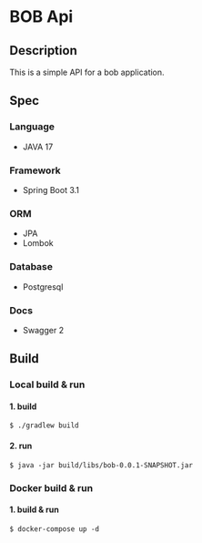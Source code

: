 # BOB Api
## Description
This is a simple API for a bob application.

## Spec
### Language
- JAVA 17

### Framework
- Spring Boot 3.1

### ORM
- JPA
- Lombok

### Database
- Postgresql

### Docs
- Swagger 2

## Build

### Local build & run

#### 1. build

```shell
$ ./gradlew build
```

#### 2. run

```shell
$ java -jar build/libs/bob-0.0.1-SNAPSHOT.jar
```

### Docker build & run

#### 1. build & run

```shell
$ docker-compose up -d
````

